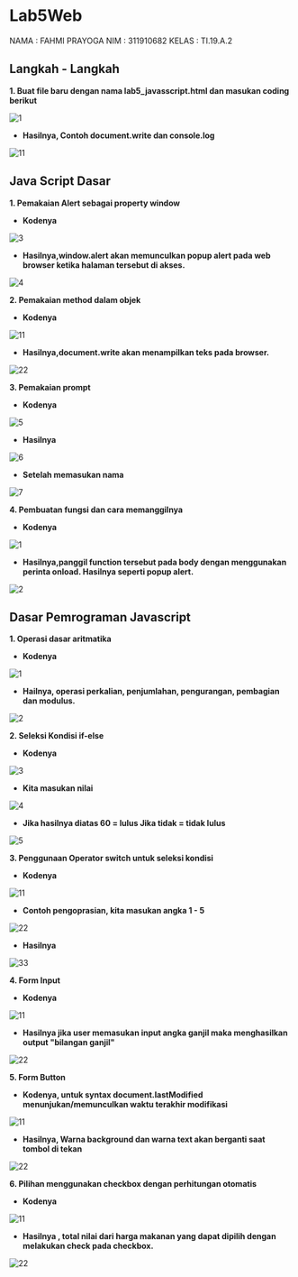 # Lab5Web
NAMA  : FAHMI PRAYOGA
NIM   : 311910682
KELAS : TI.19.A.2
## Langkah - Langkah
**1. Buat file baru dengan nama lab5_javasscript.html dan masukan coding berikut**

  ![1](https://user-images.githubusercontent.com/56239989/115985218-fced6c00-a5d4-11eb-98a4-9bd53575dbe5.jpg)

  - **Hasilnya, Contoh document.write dan console.log**
  
  ![11](https://user-images.githubusercontent.com/56239989/115999081-92f4b700-a614-11eb-9da6-51e503368e54.jpg)

## Java Script Dasar

**1. Pemakaian Alert sebagai property window**

  - **Kodenya**

  ![3](https://user-images.githubusercontent.com/56239989/115985273-46d65200-a5d5-11eb-8105-761c1eb5bbea.jpg)

  - **Hasilnya,window.alert akan memunculkan popup alert pada web browser ketika halaman tersebut di akses.**

  ![4](https://user-images.githubusercontent.com/56239989/115985283-505fba00-a5d5-11eb-8599-35bad0883be9.jpg)
  
**2. Pemakaian method dalam objek**

  - **Kodenya**
  
  ![11](https://user-images.githubusercontent.com/56239989/115985336-a46a9e80-a5d5-11eb-92b2-47b42612fc9e.jpg)

  - **Hasilnya,document.write akan menampilkan teks pada browser.**

  ![22](https://user-images.githubusercontent.com/56239989/115985341-ab91ac80-a5d5-11eb-88ed-4675ab0347ad.jpg)  

**3. Pemakaian prompt**

  -  **Kodenya**
  
  ![5](https://user-images.githubusercontent.com/56239989/115985356-bd734f80-a5d5-11eb-9b2b-2a5c2a07620f.jpg)
  
  - **Hasilnya**

  ![6](https://user-images.githubusercontent.com/56239989/115985371-c9f7a800-a5d5-11eb-9ad6-b52d619dccba.jpg)
  
  - **Setelah memasukan nama**
  
  ![7](https://user-images.githubusercontent.com/56239989/115985381-d11eb600-a5d5-11eb-8c3d-fc4a95119f5e.jpg)

**4. Pembuatan fungsi dan cara memanggilnya**

  - **Kodenya**

  ![1](https://user-images.githubusercontent.com/56239989/115985568-a1bc7900-a5d6-11eb-8205-aba30debee66.jpg)
  
  - **Hasilnya,panggil function tersebut pada body dengan menggunakan perinta onload. Hasilnya seperti popup alert.**

  ![2](https://user-images.githubusercontent.com/56239989/115985580-a8e38700-a5d6-11eb-8337-8058955f7ac7.jpg)
  
## Dasar Pemrograman Javascript

**1. Operasi dasar aritmatika**

  - **Kodenya**

  ![1](https://user-images.githubusercontent.com/56239989/115990241-557c3380-a5ec-11eb-97a4-f4b66ec97c13.jpg)

  - **Hailnya, operasi perkalian, penjumlahan, pengurangan, pembagian dan modulus.**

  ![2](https://user-images.githubusercontent.com/56239989/115990247-5b721480-a5ec-11eb-9fbb-bc04edb3ee19.jpg)

**2. Seleksi Kondisi if-else**

  - **Kodenya**

  ![3](https://user-images.githubusercontent.com/56239989/115990261-70e73e80-a5ec-11eb-85d3-1665286046f5.jpg)

  - **Kita masukan nilai**

  ![4](https://user-images.githubusercontent.com/56239989/115990290-92482a80-a5ec-11eb-8cf7-a2e0202a1b5e.jpg)

  - **Jika hasilnya diatas 60 = lulus Jika tidak = tidak lulus**

  ![5](https://user-images.githubusercontent.com/56239989/115990312-ac820880-a5ec-11eb-97a0-d956f59e4bbc.jpg)

**3. Penggunaan Operator switch untuk seleksi kondisi**
  
  - **Kodenya**

  ![11](https://user-images.githubusercontent.com/56239989/115997650-1959ca80-a60e-11eb-8149-fc4a3cc24b58.jpg)

  - **Contoh pengoprasian, kita masukan angka 1 - 5**
  
  ![22](https://user-images.githubusercontent.com/56239989/115997660-270f5000-a60e-11eb-91f8-fef8eaba38eb.jpg)

  - **Hasilnya**

  ![33](https://user-images.githubusercontent.com/56239989/115997671-355d6c00-a60e-11eb-910b-ffcd60539200.jpg)

**4. Form Input**

  - **Kodenya**

  ![11](https://user-images.githubusercontent.com/56239989/115998263-a4d45b00-a610-11eb-9b72-dd24fb645605.jpg)

  - **Hasilnya jika user memasukan input angka ganjil maka menghasilkan output "bilangan ganjil"**

  ![22](https://user-images.githubusercontent.com/56239989/115998275-b158b380-a610-11eb-882d-60f2e3032305.jpg)

**5. Form Button**

  - **Kodenya, untuk syntax document.lastModified menunjukan/memunculkan waktu terakhir modifikasi**

  ![11](https://user-images.githubusercontent.com/56239989/115998718-ccc4be00-a612-11eb-81bb-a145c6b87c56.jpg)

  - **Hasilnya, Warna background dan warna text akan berganti saat tombol di tekan**
  
  ![22](https://user-images.githubusercontent.com/56239989/115998722-d3533580-a612-11eb-9ff9-21f16d71c2b3.jpg)

**6. Pilihan menggunakan checkbox dengan perhitungan otomatis**

  - **Kodenya**

  ![11](https://user-images.githubusercontent.com/56239989/115998897-bbc87c80-a613-11eb-92fc-01f8dfccedd9.jpg)

  - **Hasilnya , total nilai dari harga makanan yang dapat dipilih dengan melakukan check pada checkbox.**
  
  ![22](https://user-images.githubusercontent.com/56239989/115998925-e1558600-a613-11eb-85f7-cafdfb53ff8e.jpg)
